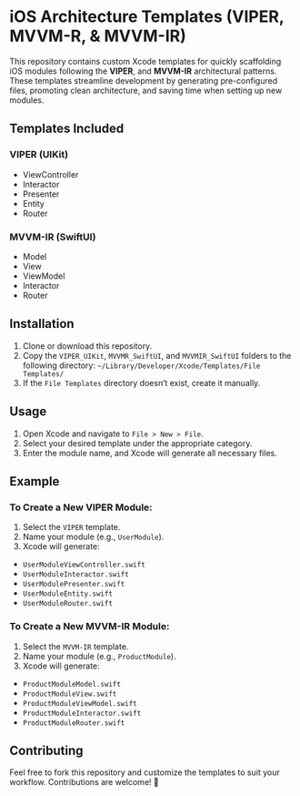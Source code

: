# iOS Architecture Templates (VIPER, MVVM-R, & MVVM-IR)

This repository contains custom Xcode templates for quickly scaffolding iOS modules following the **VIPER**, and **MVVM-IR** architectural patterns. These templates streamline development by generating pre-configured files, promoting clean architecture, and saving time when setting up new modules.

## Templates Included

### VIPER (UIKit)
- ViewController  
- Interactor  
- Presenter  
- Entity  
- Router  

### MVVM-IR (SwiftUI)
- Model  
- View  
- ViewModel  
- Interactor  
- Router  

## Installation

1. Clone or download this repository.
2. Copy the `VIPER_UIKit`, `MVVMR_SwiftUI`, and `MVVMIR_SwiftUI` folders to the following directory:
`~/Library/Developer/Xcode/Templates/File Templates/`
3. If the `File Templates` directory doesn’t exist, create it manually.

## Usage

1. Open Xcode and navigate to `File > New > File`.
2. Select your desired template under the appropriate category.
3. Enter the module name, and Xcode will generate all necessary files.

## Example

### To Create a New **VIPER Module**:
1. Select the `VIPER` template.
2. Name your module (e.g., `UserModule`).
3. Xcode will generate:
- `UserModuleViewController.swift`
- `UserModuleInteractor.swift`
- `UserModulePresenter.swift`
- `UserModuleEntity.swift`
- `UserModuleRouter.swift`

### To Create a New **MVVM-IR Module**:
1. Select the `MVVM-IR` template.
2. Name your module (e.g., `ProductModule`).
3. Xcode will generate:
- `ProductModuleModel.swift`
- `ProductModuleView.swift`
- `ProductModuleViewModel.swift`
- `ProductModuleInteractor.swift`
- `ProductModuleRouter.swift`

## Contributing

Feel free to fork this repository and customize the templates to suit your workflow. Contributions are welcome! 🎉
